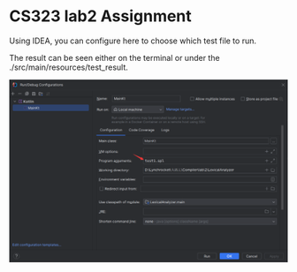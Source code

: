 # CS323 lab2 Assignment

Using IDEA, you can configure here to choose which test file to run. 

The result can be seen either on the terminal or under the ./src/main/resources/test_result.

![configuration](pic/configuration.png)